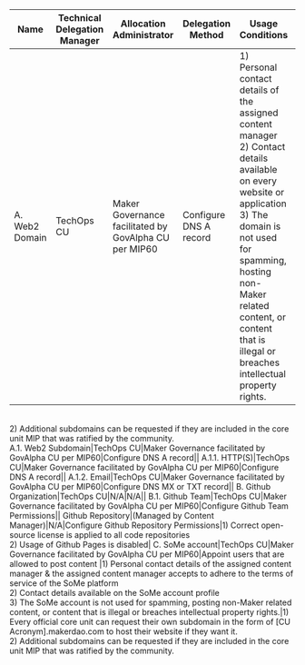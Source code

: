 Name|Technical Delegation Manager|Allocation Administrator|Delegation Method|Usage Conditions|Allocation Policy
-|-|-|-|-|-
A. Web2 Domain|TechOps CU|Maker Governance facilitated by GovAlpha CU per MIP60|Configure DNS A record|1) Personal contact details of the assigned content manager<br>2) Contact details available on every website or application<br>3) The domain is not used for spamming, hosting non-Maker related content, or content that is illegal or breaches intellectual property rights.|1) Every official core unit can request their own subdomain in the form of [CU Acronym].makerdao.com to host their website if they want it.<br>2) Additional subdomains can be requested if they are included in the core unit MIP that was ratified by the community.<br>
A.1. Web2 Subdomain|TechOps CU|Maker Governance facilitated by GovAlpha CU per MIP60|Configure DNS A record||
A.1.1. HTTP(S)|TechOps CU|Maker Governance facilitated by GovAlpha CU per MIP60|Configure DNS A record||
A.1.2. Email|TechOps CU|Maker Governance facilitated by GovAlpha CU per MIP60|Configure DNS MX or TXT record||
B. Github Organization|TechOps CU|N/A|N/A||
B.1. Github Team|TechOps CU|Maker Governance facilitated by GovAlpha CU per MIP60|Configure Github Team Permissions||
Github Repository|(Managed by Content Manager)|N/A|Configure Github Repository Permissions|1) Correct open-source license is applied to all code repositories<br>2) Usage of Github Pages is disabled|
C. SoMe account|TechOps CU|Maker Governance facilitated by GovAlpha CU per MIP60|Appoint users that are allowed to post content |1) Personal contact details of the assigned content manager & the assigned content manager accepts to adhere to the terms of service of the SoMe platform<br>2) Contact details available on the SoMe account profile<br>3) The SoMe account is not used for spamming, posting non-Maker related content, or content that is illegal or breaches intellectual property rights.|1) Every official core unit can request their own subdomain in the form of [CU Acronym].makerdao.com to host their website if they want it.<br>2) Additional subdomains can be requested if they are included in the core unit MIP that was ratified by the community.<br>